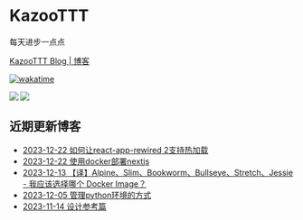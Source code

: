 # KazooTTT
每天进步一点点

[KazooTTT Blog | 博客](https://blog.kazoottt.top)

[![wakatime](https://wakatime.com/badge/user/d3dc2570-e4bf-4469-b0c2-127b495e8b91.svg)](https://wakatime.com/@d3dc2570-e4bf-4469-b0c2-127b495e8b91)

<a href="https://github.com/anuraghazra/github-readme-stats">
  <img align="left" src="https://github-readme-stats.vercel.app/api?username=KazooTTT&theme=radical" />
</a>

<a href="https://github.com/anuraghazra/github-readme-stats">
  <img src="https://github-readme-stats.vercel.app/api/top-langs/?username=KazooTTT&theme=radical" />
</a>


## 近期更新博客
<!-- BLOG-POST-LIST:START -->
 - [2023-12-22 如何让react-app-rewired 2支持热加载](https://kazoottt.top/article/how-to-make-react-app-rewired-2-support-hot-reloading)
 - [2023-12-22 使用docker部署nextjs](https://kazoottt.top/article/deploying-nextjs-with-docker)
 - [2023-12-13 【译】Alpine、Slim、Bookworm、Bullseye、Stretch、Jessie - 我应该选择哪个 Docker Image？](https://kazoottt.top/article/alpine-slim-stretch-bookworm-bullseye-buster-jessie-which-docker-image-should-i-choose)
 - [2023-12-05 管理python环境的方式](https://kazoottt.top/article/python-env-manage)
 - [2023-11-14 设计参考篇](https://kazoottt.top/article/design-ref)<!-- BLOG-POST-LIST:END -->
